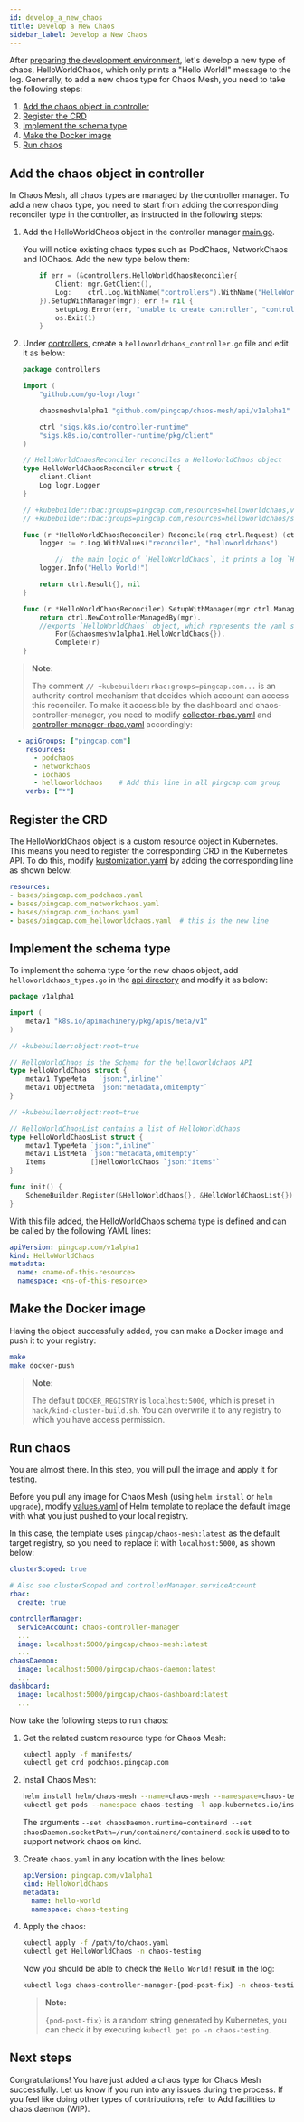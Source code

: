 ```yaml
---
id: develop_a_new_chaos 
title: Develop a New Chaos
sidebar_label: Develop a New Chaos
---
```


After [preparing the development environment](setup_env.md), let's develop a new type of chaos, HelloWorldChaos, which only prints a "Hello World!" message to the log. Generally, to add a new chaos type for Chaos Mesh, you need to take the following steps:

1. [Add the chaos object in controller](#add-the-chaos-object-in-controller)
2. [Register the CRD](#register-the-crd)
3. [Implement the schema type](#implement-the-schema-type)
4. [Make the Docker image](#make-the-docker-image)
5. [Run chaos](#run-chaos)

## Add the chaos object in controller

In Chaos Mesh, all chaos types are managed by the controller manager. To add a new chaos type, you need to start from adding the corresponding reconciler type in the controller, as instructed in the following steps:

1. Add the HelloWorldChaos object in the controller manager [main.go](https://github.com/pingcap/chaos-mesh/blob/master/cmd/controller-manager/main.go#L104).

    You will notice existing chaos types such as PodChaos, NetworkChaos and IOChaos. Add the new type below them:

    ```go
    	if err = (&controllers.HelloWorldChaosReconciler{
    		Client: mgr.GetClient(),
    		Log:    ctrl.Log.WithName("controllers").WithName("HelloWorldChaos"),
    	}).SetupWithManager(mgr); err != nil {
    		setupLog.Error(err, "unable to create controller", "controller", "HelloWorldChaos")
    		os.Exit(1)
    	}
    ```

2. Under [controllers](https://github.com/pingcap/chaos-mesh/tree/master/controllers), create a `helloworldchaos_controller.go` file and edit it as below:

    ```go
    package controllers

    import (
    	"github.com/go-logr/logr"

    	chaosmeshv1alpha1 "github.com/pingcap/chaos-mesh/api/v1alpha1"

    	ctrl "sigs.k8s.io/controller-runtime"
    	"sigs.k8s.io/controller-runtime/pkg/client"
    )

    // HelloWorldChaosReconciler reconciles a HelloWorldChaos object
    type HelloWorldChaosReconciler struct {
    	client.Client
    	Log logr.Logger
    }

    // +kubebuilder:rbac:groups=pingcap.com,resources=helloworldchaos,verbs=get;list;watch;create;update;patch;delete
    // +kubebuilder:rbac:groups=pingcap.com,resources=helloworldchaos/status,verbs=get;update;patch

    func (r *HelloWorldChaosReconciler) Reconcile(req ctrl.Request) (ctrl.Result, error) {
    	logger := r.Log.WithValues("reconciler", "helloworldchaos")

            //  the main logic of `HelloWorldChaos`, it prints a log `Hello World!` and returns nothing.
    	logger.Info("Hello World!")

    	return ctrl.Result{}, nil
    }

    func (r *HelloWorldChaosReconciler) SetupWithManager(mgr ctrl.Manager) error {
    	return ctrl.NewControllerManagedBy(mgr).
    	//exports `HelloWorldChaos` object, which represents the yaml schema content the user applies.
    		For(&chaosmeshv1alpha1.HelloWorldChaos{}).
    		Complete(r)
    }
    ```

> **Note:**
>
> The comment `// +kubebuilder:rbac:groups=pingcap.com...` is an authority control mechanism that decides which account can access this reconciler. To make it accessible by the dashboard and chaos-controller-manager, you need to modify [collector-rbac.yaml](https://github.com/pingcap/chaos-mesh/blob/master/helm/chaos-mesh/templates/collector-rbac.yaml) and [controller-manager-rbac.yaml](https://github.com/pingcap/chaos-mesh/blob/master/helm/chaos-mesh/templates/controller-manager-rbac.yaml) accordingly:

```yaml
  - apiGroups: ["pingcap.com"]
    resources:
      - podchaos
      - networkchaos
      - iochaos
      - helloworldchaos    # Add this line in all pingcap.com group
    verbs: ["*"]
```

## Register the CRD

The HelloWorldChaos object is a custom resource object in Kubernetes. This means you need to register the corresponding CRD in the Kubernetes API. To do this, modify [kustomization.yaml](https://github.com/pingcap/chaos-mesh/blob/master/config/crd/kustomization.yaml) by adding the corresponding line as shown below:

```yaml
resources:
- bases/pingcap.com_podchaos.yaml
- bases/pingcap.com_networkchaos.yaml
- bases/pingcap.com_iochaos.yaml
- bases/pingcap.com_helloworldchaos.yaml  # this is the new line
```

## Implement the schema type

To implement the schema type for the new chaos object, add `helloworldchaos_types.go` in the [api directory](https://github.com/pingcap/chaos-mesh/tree/master/api/v1alpha1) and modify it as below:

```go
package v1alpha1

import (
	metav1 "k8s.io/apimachinery/pkg/apis/meta/v1"
)

// +kubebuilder:object:root=true

// HelloWorldChaos is the Schema for the helloworldchaos API
type HelloWorldChaos struct {
	metav1.TypeMeta   `json:",inline"`
	metav1.ObjectMeta `json:"metadata,omitempty"`
}

// +kubebuilder:object:root=true

// HelloWorldChaosList contains a list of HelloWorldChaos
type HelloWorldChaosList struct {
	metav1.TypeMeta `json:",inline"`
	metav1.ListMeta `json:"metadata,omitempty"`
	Items           []HelloWorldChaos `json:"items"`
}

func init() {
	SchemeBuilder.Register(&HelloWorldChaos{}, &HelloWorldChaosList{})
}
```

With this file added, the HelloWorldChaos schema type is defined and can be called by the following YAML lines:

```yaml
apiVersion: pingcap.com/v1alpha1
kind: HelloWorldChaos
metadata:
  name: <name-of-this-resource>
  namespace: <ns-of-this-resource>
```

## Make the Docker image

Having the object successfully added, you can make a Docker image and push it to your registry:

```bash
make
make docker-push
```

> **Note:**
>
> The default `DOCKER_REGISTRY` is `localhost:5000`, which is preset in `hack/kind-cluster-build.sh`. You can overwrite it to any registry to which you have access permission.

## Run chaos

You are almost there. In this step, you will pull the image and apply it for testing.

Before you pull any image for Chaos Mesh (using `helm install` or `helm upgrade`), modify [values.yaml](https://github.com/pingcap/chaos-mesh/blob/master/helm/chaos-mesh/values.yaml) of Helm template to replace the default image with what you just pushed to your local registry.

In this case, the template uses `pingcap/chaos-mesh:latest` as the default target registry, so you need to replace it with `localhost:5000`, as shown below:

```yaml
clusterScoped: true

# Also see clusterScoped and controllerManager.serviceAccount
rbac:
  create: true

controllerManager:
  serviceAccount: chaos-controller-manager
  ...
  image: localhost:5000/pingcap/chaos-mesh:latest
  ...
chaosDaemon:
  image: localhost:5000/pingcap/chaos-daemon:latest
  ...
dashboard:
  image: localhost:5000/pingcap/chaos-dashboard:latest
  ...
```

Now take the following steps to run chaos:

1. Get the related custom resource type for Chaos Mesh:

    ```bash
    kubectl apply -f manifests/
    kubectl get crd podchaos.pingcap.com
    ```

2. Install Chaos Mesh:

    ```bash
    helm install helm/chaos-mesh --name=chaos-mesh --namespace=chaos-testing --set chaosDaemon.runtime=containerd --set chaosDaemon.socketPath=/run/containerd/containerd.sock
    kubectl get pods --namespace chaos-testing -l app.kubernetes.io/instance=chaos-mesh
    ```

    The arguments `--set chaosDaemon.runtime=containerd --set chaosDaemon.socketPath=/run/containerd/containerd.sock` is used to to support network chaos on kind.

3. Create `chaos.yaml` in any location with the lines below:

    ```yaml
    apiVersion: pingcap.com/v1alpha1
    kind: HelloWorldChaos
    metadata:
      name: hello-world
      namespace: chaos-testing
    ```

4. Apply the chaos:

    ```bash
    kubectl apply -f /path/to/chaos.yaml
    kubectl get HelloWorldChaos -n chaos-testing
    ```

    Now you should be able to check the `Hello World!` result in the log:

    ```bash
    kubectl logs chaos-controller-manager-{pod-post-fix} -n chaos-testing
    ```

    > **Note:**
    >
    > `{pod-post-fix}` is a random string generated by Kubernetes, you can check it by executing `kubectl get po -n chaos-testing`.

## Next steps

Congratulations! You have just added a chaos type for Chaos Mesh successfully. Let us know if you run into any issues during the process. If you feel like doing other types of contributions, refer to Add facilities to chaos daemon (WIP).
